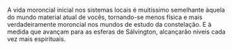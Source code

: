 ﻿A vida moroncial inicial nos sistemas locais é muitíssimo semelhante àquela do mundo material atual de vocês, tornando-se menos física e mais verdadeiramente moroncial nos mundos de estudo da constelação. E à medida que avançam para as esferas de Sálvington, alcançarão níveis cada vez mais espirituais.